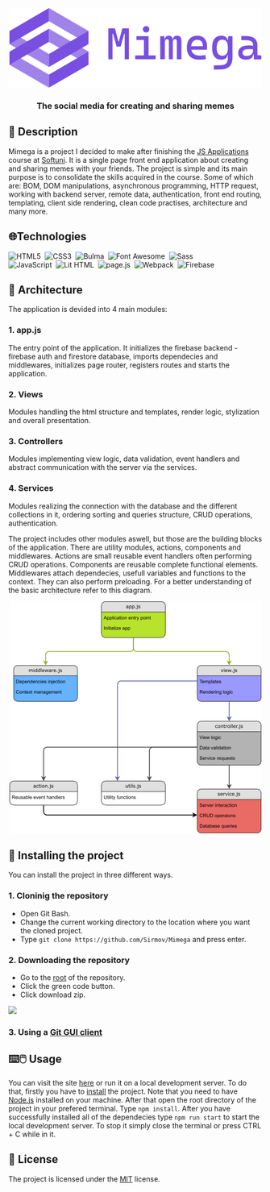 <p align="center"><img src="https://github.com/Sirmov/Mimega/blob/main/assets/images/readme_banner.png"></p>
<h3 align="center">The social media for creating and sharing memes</h3>

## 📒 Description
Mimega is a project I decided to make after finishing the [JS Applications](https://softuni.bg/certificates/details/130450/12e1b118) course at [Softuni](https://softuni.bg). It is a single page front end application about creating and sharing memes with your friends. The project is simple and its main purpose is to consolidate the skills acquired in the course. Some of which are: BOM, DOM manipulations, asynchronous programming, HTTP request, working with backend server, remote data, authentication, front end routing, templating, client side rendering, clean code practises, architecture and many more.

## 🌐Technologies
  
![HTML5](https://img.shields.io/badge/HTML5-E34F26.svg?&style=flat&logo=html5&logoColor=white)&nbsp;
![CSS3](https://img.shields.io/badge/CSS3-%231572B6.svg?&style=flat&logo=css3&logoColor=white)&nbsp;
![Bulma](https://img.shields.io/badge/Bulma-00D1B2?style=for-the-flat&logo=bulma&logoColor=white)&nbsp;
![Font Awesome](https://img.shields.io/badge/Font%20Awesome-528DD7?style=for-the-flat&logo=fontawesome&logoColor=white)&nbsp;
![Sass](https://img.shields.io/badge/Sass-CC6699?style=for-the-flat&logo=sass&logoColor=white)&nbsp;\
![JavaScript](https://img.shields.io/badge/Javascript-a57f1c.svg?&style=flat&logo=javascript&logoColor=%23F7DF1E)&nbsp;
![Lit HTML](https://img.shields.io/badge/Lit%20Html-324FFF.svg?&style=flat&logo=lit&logoColor=%23F7DF1E)&nbsp;
![page.js](https://img.shields.io/badge/page.js-323330.svg?&style=flat&logo=javascript&logoColor=%23F7DF1E)&nbsp;
![Webpack](https://img.shields.io/badge/Webpack-8DD6F9?style=for-the-flat&logo=webpack&logoColor=white)&nbsp;
![Firebase](https://img.shields.io/badge/Firebase-FFCA28?style=for-the-flat&logo=firebase&logoColor=white)&nbsp;

<!-- 
HTML5, CSS3, Bulma, Font Awesome, Sass, JavaScript, Lit Html, page.js, Webpack, Firebase
-->

## 🧱 Architecture
The application is devided into 4 main modules:
### 1. app.js
  The entry point of the application. It initializes the firebase backend - firebase auth and firestore database, imports dependecies and middlewares, initializes page router, registers routes and starts the application.
### 2. Views 
  Modules handling the html structure and templates, render logic, stylization and overall presentation.
### 3. Controllers 
  Modules implementing view logic, data validation, event handlers and abstract communication with the server via the services.
### 4. Services 
  Modules realizing the connection with the database and the different collections in it, ordering sorting and queries structure, CRUD operations, authentication.
  
  The project includes other modules aswell, but those are the building blocks of the application. There are utility modules, actions, components and middlewares.
  Actions are small reusable event handlers often performing CRUD operations. Components are reusable complete functional elements. Middlewares attach dependecies, usefull variables and functions to the context. They can also perform preloading. For a better understanding of the basic architecture refer to this diagram.
<p align="center"><img src="https://github.com/Sirmov/Mimega/blob/main/assets/images/architecture_diagram.png"></p>

## 🎿 Installing the project
You can install the project in three different ways.

### 1. Cloninig the repository
  - Open Git Bash.
  - Change the current working directory to the location where you want the cloned project.
  - Type ```git clone https://github.com/Sirmov/Mimega``` and press enter.

### 2. Downloading the repository
  - Go to the [root](https://github.com/Sirmov/Mimega) of the repository.
  - Click the  green code button.
  - Click download zip.
  <img width="50%" src="https://docs.github.com/assets/cb-20363/images/help/repository/code-button.png">
  
### 3. Using a [Git GUI client](https://git-scm.com/downloads/guis)

## ⌨️🖱️ Usage
You can visit the site [here](https://mimega-b819a.web.app) or run it on a local development server. To do that, firstly you have to [install](https://github.com/Sirmov/Mimega#-installing-the-project) the project. Note that you need to have [Node.js](https://nodejs.org/en/) installed on your machine. After that open the root directory of the project in your prefered terminal. Type ```npm install```. After you have successfully installed all of the dependecies type ```npm run start``` to start the local development server. To stop it simply close the terminal or press CTRL + C while in it.

## 📑 License
The project is licensed under the [MIT](https://github.com/Sirmov/Mimega/blob/main/LICENSE) license.
